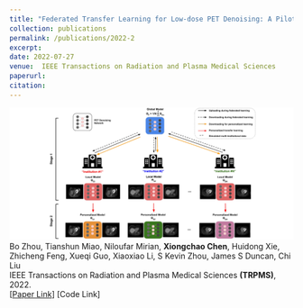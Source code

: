 ```yaml
---
title: "Federated Transfer Learning for Low-dose PET Denoising: A Pilot Study with Simulated Heterogeneous Data"
collection: publications
permalink: /publications/2022-2
excerpt: 
date: 2022-07-27
venue:  IEEE Transactions on Radiation and Plasma Medical Sciences
paperurl:  
citation: 
---
```

![](../figures/2022-TRPMS-Zhou.png)  
Bo Zhou, Tianshun Miao, Niloufar Mirian, **Xiongchao Chen**, Huidong Xie, Zhicheng Feng, Xueqi Guo, Xiaoxiao Li, S Kevin Zhou, James S Duncan, Chi Liu  
IEEE Transactions on Radiation and Plasma Medical Sciences **(TRPMS)**, 2022.  
[[Paper Link](https://ieeexplore.ieee.org/document/9843905)]
[Code Link]  

